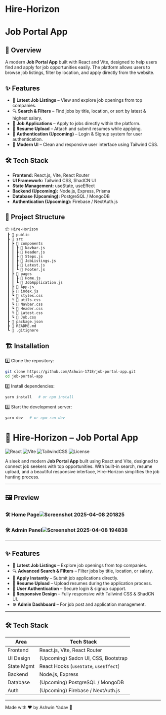 # Hire-Horizon
# Job Portal App

## 🚀 Overview
A modern **Job Portal App** built with React and Vite, designed to help users find and apply for job opportunities easily. The platform allows users to browse job listings, filter by location, and apply directly from the website.

## ✨ Features
- 🏢 **Latest Job Listings** – View and explore job openings from top companies.
- 🔍 **Search & Filters** – Find jobs by title, location, or sort by latest & highest salary.
- 📄 **Job Applications** – Apply to jobs directly within the platform.
- 📂 **Resume Upload** – Attach and submit resumes while applying.
- 🔐 **Authentication (Upcoming)** – Login & Signup system for user authentication.
- 🎨 **Modern UI** – Clean and responsive user interface using Tailwind CSS.

## 🛠️ Tech Stack
- **Frontend:** React.js, Vite, React Router
- **UI Framework:** Tailwind CSS, ShadCN UI
- **State Management:** useState, useEffect
- **Backend (Upcoming):** Node.js, Express, Prisma
- **Database (Upcoming):** PostgreSQL / MongoDB
- **Authentication (Upcoming):** Firebase / NextAuth.js

## 📂 Project Structure
```
📦 Hire-Horizon
 ┣ 📂 public
 ┣ 📂 src
 ┃ ┣ 📂 components
 ┃ ┃ ┣ 📜 Navbar.js
 ┃ ┃ ┣ 📜 Header.js
 ┃ ┃ ┣ 📜 Steps.js
 ┃ ┃ ┣ 📜 JobListings.js
 ┃ ┃ ┣ 📜 Latest.js
 ┃ ┃ ┗ 📜 Footer.js
 ┃ ┣ 📂 pages
 ┃ ┃ ┣ 📜 Home.js
 ┃ ┃ ┗ 📜 JobApplication.js
 ┃ ┣ 📜 App.js
 ┃ ┣ 📜 index.js
 ┃ ┗ 📜 styles.css
 ┃ ┗ 📜 utils.css
 ┃ ┗ 📜 Navbar.css
 ┃ ┗ 📜 Header.css
 ┃ ┗ 📜 Latest.css
 ┃ ┗ 📜 Job.css
 ┣ 📜 package.json
 ┣ 📜 README.md
 ┗ 📜 .gitignore
```

## 🏗️ Installation
1️⃣ Clone the repository:
```sh
git clone https://github.com/Ashwin-1718/job-portal-app.git
cd job-portal-app
```

2️⃣ Install dependencies:
```sh
yarn install   # or npm install
```

3️⃣ Start the development server:
```sh
yarn dev   # or npm run dev
```
# 💼 Hire-Horizon – Job Portal App

![React](https://img.shields.io/badge/React-18.x-blue?logo=react)
![Vite](https://img.shields.io/badge/Vite-5.x-purple?logo=vite)
![TailwindCSS](https://img.shields.io/badge/TailwindCSS-3.x-38B2AC?logo=tailwind-css)
![License](https://img.shields.io/badge/License-MIT-green)

A sleek and modern **Job Portal App** built using React and Vite, designed to connect job seekers with top opportunities. With built-in search, resume upload, and a beautiful responsive interface, Hire-Horizon simplifies the job hunting process.

---

## 🖼️ Preview

### 🛠️ Home Page![Screenshot 2025-04-08 201825](https://github.com/user-attachments/assets/20e2bbdf-179b-423d-9edd-d17b2a4f2dbd)

### 🛠️ Admin Panel![Screenshot 2025-04-08 194838](https://github.com/user-attachments/assets/b1691053-b6af-4630-a290-7b736cd24f49)

---

## ✨ Features

- 🏢 **Latest Job Listings** – Explore job openings from top companies.
- 🔍 **Advanced Search & Filters** – Filter jobs by title, location, or salary.
- 📄 **Apply Instantly** – Submit job applications directly.
- 📂 **Resume Upload** – Upload resumes during the application process.
- 🔐 **User Authentication** – Secure login & signup support.
- 📱 **Responsive Design** – Fully responsive with Tailwind CSS & ShadCN UI.
- ⚙️ **Admin Dashboard** – For job post and application management.

---

## 🛠️ Tech Stack

| Area        | Tech Stack                                   |
|-------------|----------------------------------------------|
| Frontend    | React.js, Vite, React Router                 |
| UI Design   | (Upcoming) Sadcn UI, CSS, Bootstrap                      |
| State Mgmt  | React Hooks (`useState`, `useEffect`)        |
| Backend     | Node.js, Express          |
| Database    | (Upcoming) PostgreSQL / MongoDB              |
| Auth        | (Upcoming) Firebase / NextAuth.js            |

---
Made with ❤️ by Ashwin Yadav 🚀
